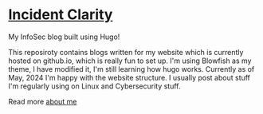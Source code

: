 # [Incident Clarity](https://incident-clarity.github.io/)

My InfoSec blog built using Hugo!

This reposiroty contains blogs written for my website which is currently hosted on github.io, which is really fun to set up. I'm using Blowfish as my theme, I have modified it, I'm still learning how hugo works. Currently as of May, 2024 I'm happy with the website structure. I usually post about stuff I'm regularly using on Linux and Cybersecurity stuff. 

Read more [about me](https://incident-clarity.github.io/whoami/)



